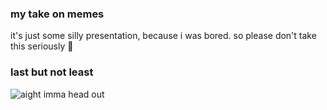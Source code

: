 ### my take on memes

it's just some silly presentation, because i was bored. so please don't take this seriously 🙂

### last but not least
![aight imma head out](https://i.kym-cdn.com/entries/icons/original/000/030/967/spongebob.jpg)